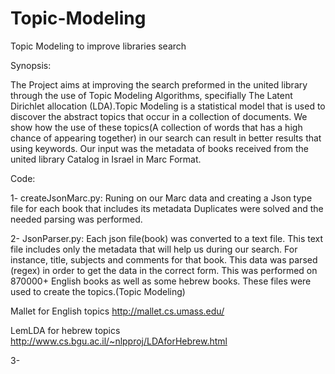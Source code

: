 # Topic-Modeling
Topic Modeling to improve libraries search

Synopsis:

The Project aims at improving the search preformed in the united library through the use of Topic Modeling Algorithms, specifially
The Latent Dirichlet allocation (LDA).Topic Modeling is a statistical model that is used to discover the abstract topics that 
occur in a collection of documents. We show how the use of these topics(A collection of words that has a high chance of appearing
together) in our search can result in better results that using keywords.
Our input was the metadata of books received from the united library Catalog in Israel in Marc Format.

Code:

1- createJsonMarc.py: Runing on our Marc data and creating a Json type file for each book that includes its metadata       Duplicates were solved and the needed parsing was performed.

2- JsonParser.py: Each json file(book) was converted to a text file. This text file includes only the metadata that will help us during our search. For instance, title, subjects and comments for that book. This data was parsed (regex) in order to   get the data in the correct form. This was performed on 870000+ English books as well as some hebrew books. 
These files were used to create the topics.(Topic Modeling)

Mallet for English topics  http://mallet.cs.umass.edu/

LemLDA for hebrew topics   http://www.cs.bgu.ac.il/~nlpproj/LDAforHebrew.html
   
3-
